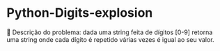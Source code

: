 # Python-Digits-explosion
:orange: Descrição do problema: dada uma string feita de dígitos [0-9] retorna uma string onde cada dígito é repetido várias vezes é igual ao seu valor.
